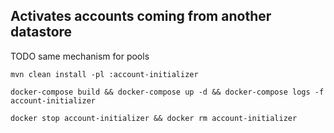 ## Activates accounts coming from another datastore

TODO same mechanism for pools

```
mvn clean install -pl :account-initializer

docker-compose build && docker-compose up -d && docker-compose logs -f account-initializer

docker stop account-initializer && docker rm account-initializer
```

